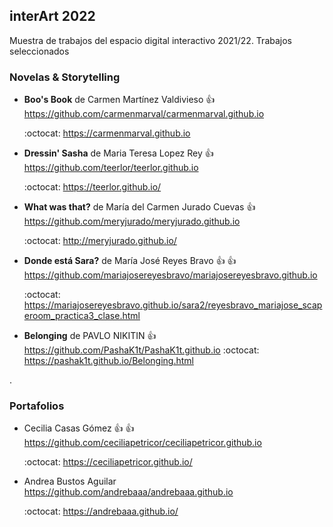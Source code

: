 
## interArt 2022

Muestra de trabajos del espacio digital interactivo 2021/22. Trabajos seleccionados





### Novelas & Storytelling

*  **Boo's Book** de Carmen Martínez Valdivieso  :+1:  https://github.com/carmenmarval/carmenmarval.github.io

   :octocat: https://carmenmarval.github.io  


* **Dressin' Sasha** de Maria Teresa Lopez Rey :+1:   https://github.com/teerlor/teerlor.github.io

   :octocat:  https://teerlor.github.io/


* **What was that?** de María del Carmen Jurado Cuevas :+1:  https://github.com/meryjurado/meryjurado.github.io

   :octocat: http://meryjurado.github.io/

* **Donde está Sara?** de María José Reyes Bravo :+1: :+1: https://github.com/mariajosereyesbravo/mariajosereyesbravo.github.io

   :octocat:  https://mariajosereyesbravo.github.io/sara2/reyesbravo_mariajose_scaperoom_practica3_clase.html


* **Belonging** de PAVLO NIKITIN :+1:   https://github.com/PashaK1t/PashaK1t.github.io
    :octocat:  https://pashak1t.github.io/Belonging.html




.


### Portafolios

* Cecilia Casas Gómez  :+1: :+1: https://github.com/ceciliapetricor/ceciliapetricor.github.io

  :octocat: https://ceciliapetricor.github.io/


* Andrea Bustos Aguilar  https://github.com/andrebaaa/andrebaaa.github.io

  :octocat:  https://andrebaaa.github.io/
  
  
  
  
